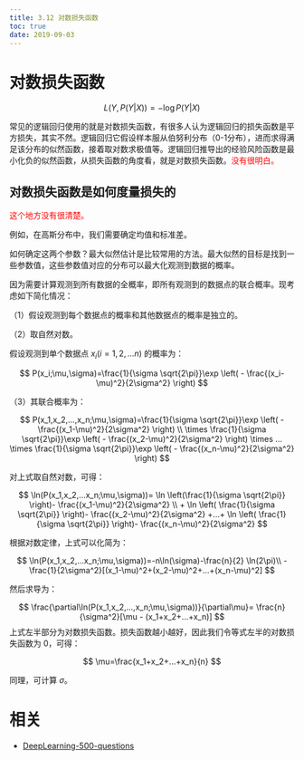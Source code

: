 ```yaml
---
title: 3.12 对数损失函数
toc: true
date: 2019-09-03
---
```

# 对数损失函数

$$
L(Y, P(Y|X)) = -\log{P(Y|X)}
$$

常见的逻辑回归使用的就是对数损失函数，有很多人认为逻辑回归的损失函数是平方损失，其实不然。逻辑回归它假设样本服从伯努利分布（0-1分布），进而求得满足该分布的似然函数，接着取对数求极值等。逻辑回归推导出的经验风险函数是最小化负的似然函数，从损失函数的角度看，就是对数损失函数。<span style="color:red;">没有很明白。</span>


## 对数损失函数是如何度量损失的

<span style="color:red;">这个地方没有很清楚。</span>

例如，在高斯分布中，我们需要确定均值和标准差。

如何确定这两个参数？最大似然估计是比较常用的方法。最大似然的目标是找到一些参数值，这些参数值对应的分布可以最大化观测到数据的概率。

因为需要计算观测到所有数据的全概率，即所有观测到的数据点的联合概率。现考虑如下简化情况：

（1）假设观测到每个数据点的概率和其他数据点的概率是独立的。

（2）取自然对数。

假设观测到单个数据点 $x_i(i=1,2,...n)$ 的概率为：

$$
P(x_i;\mu,\sigma)=\frac{1}{\sigma \sqrt{2\pi}}\exp
\left( - \frac{(x_i-\mu)^2}{2\sigma^2} \right)
$$

（3）其联合概率为：

$$
P(x_1,x_2,...,x_n;\mu,\sigma)=\frac{1}{\sigma \sqrt{2\pi}}\exp
\left( - \frac{(x_1-\mu)^2}{2\sigma^2} \right) \\ \times
 \frac{1}{\sigma \sqrt{2\pi}}\exp
\left( - \frac{(x_2-\mu)^2}{2\sigma^2} \right) \times ... \times
\frac{1}{\sigma \sqrt{2\pi}}\exp
\left( - \frac{(x_n-\mu)^2}{2\sigma^2} \right)
$$

​对上式取自然对数，可得：

$$
\ln(P(x_1,x_2,...x_n;\mu,\sigma))=
\ln \left(\frac{1}{\sigma \sqrt{2\pi}} \right)- \frac{(x_1-\mu)^2}{2\sigma^2}  \\ +
\ln \left( \frac{1}{\sigma \sqrt{2\pi}} \right)- \frac{(x_2-\mu)^2}{2\sigma^2} +...+
\ln \left( \frac{1}{\sigma \sqrt{2\pi}} \right)- \frac{(x_n-\mu)^2}{2\sigma^2}
$$

根据对数定律，上式可以化简为：

$$
\ln(P(x_1,x_2,...x_n;\mu,\sigma))=-n\ln(\sigma)-\frac{n}{2} \ln(2\pi)\\
-\frac{1}{2\sigma^2}[(x_1-\mu)^2+(x_2-\mu)^2+...+(x_n-\mu)^2]
$$

然后求导为：

$$
\frac{\partial\ln(P(x_1,x_2,...,x_n;\mu,\sigma))}{\partial\mu}=
\frac{n}{\sigma^2}[\mu - (x_1+x_2+...+x_n)]
$$
​
上式左半部分为对数损失函数。损失函数越小越好，因此我们令等式左半的对数损失函数为 0，可得：

$$
\mu=\frac{x_1+x_2+...+x_n}{n}
$$

同理，可计算 $\sigma ​$。











# 相关

- [DeepLearning-500-questions](https://github.com/scutan90/DeepLearning-500-questions)
